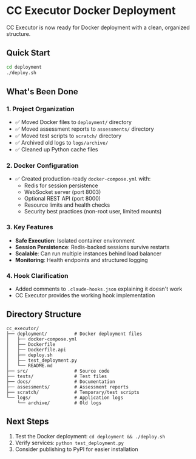 # CC Executor Docker Deployment

CC Executor is now ready for Docker deployment with a clean, organized structure.

## Quick Start

```bash
cd deployment
./deploy.sh
```

## What's Been Done

### 1. Project Organization
- ✅ Moved Docker files to `deployment/` directory
- ✅ Moved assessment reports to `assessments/` directory  
- ✅ Moved test scripts to `scratch/` directory
- ✅ Archived old logs to `logs/archive/`
- ✅ Cleaned up Python cache files

### 2. Docker Configuration
- ✅ Created production-ready `docker-compose.yml` with:
  - Redis for session persistence
  - WebSocket server (port 8003)
  - Optional REST API (port 8000)
  - Resource limits and health checks
  - Security best practices (non-root user, limited mounts)

### 3. Key Features
- **Safe Execution**: Isolated container environment
- **Session Persistence**: Redis-backed sessions survive restarts
- **Scalable**: Can run multiple instances behind load balancer
- **Monitoring**: Health endpoints and structured logging

### 4. Hook Clarification
- Added comments to `.claude-hooks.json` explaining it doesn't work
- CC Executor provides the working hook implementation

## Directory Structure
```
cc_executor/
├── deployment/          # Docker deployment files
│   ├── docker-compose.yml
│   ├── Dockerfile
│   ├── Dockerfile.api
│   ├── deploy.sh
│   ├── test_deployment.py
│   └── README.md
├── src/                 # Source code
├── tests/               # Test files
├── docs/                # Documentation
├── assessments/         # Assessment reports
├── scratch/             # Temporary/test scripts
└── logs/                # Application logs
    └── archive/         # Old logs
```

## Next Steps
1. Test the Docker deployment: `cd deployment && ./deploy.sh`
2. Verify services: `python test_deployment.py`
3. Consider publishing to PyPI for easier installation